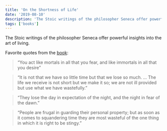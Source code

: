 ```yaml
---
title: 'On the Shortness of Life'
date: '2019-08-10'
description: 'The Stoic writings of the philosopher Seneca offer powerful insights into the art of living.'
tags: ['books']
---
```


The Stoic writings of the philosopher Seneca offer powerful insights into the art of living.

Favorite quotes from the [book](https://amzn.eu/hzNSAsA):

> “You act like mortals in all that you fear, and like immortals in all that you desire”

> “It is not that we have so little time but that we lose so much. ... The life we receive is not short but we make it so; we are not ill provided but use what we have wastefully.”

> “They lose the day in expectation of the night, and the night in fear of the dawn.”

> “People are frugal in guarding their personal property; but as soon as it comes to squandering time they are most wasteful of the one thing in which it is right to be stingy.”
